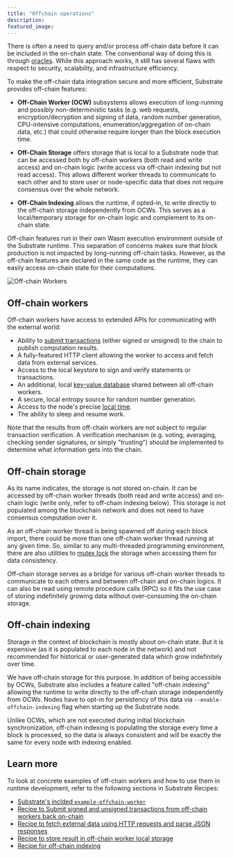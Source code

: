 ```yaml
---
title: "Offchain operations"
description:
featured_image:
---
```


There is often a need to query and/or process off-chain data before it can be included in the on-chain state.
The conventional way of doing this is through [oracles](/v3/getting-started/glossary#oracle).
While this approach works, it still has several flaws with respect to security, scalability, and infrastructure efficiency.

To make the off-chain data integration secure and more efficient, Substrate provides off-chain features:

- **Off-Chain Worker (OCW)** subsystems allows execution of long-running and possibly non-deterministic tasks (e.g. web requests, encryption/decryption and signing of data, random number generation, CPU-intensive computations, enumeration/aggregation of on-chain data, etc.) that could otherwise require longer than the block execution time.

- **Off-Chain Storage** offers storage that is local to a Substrate node that can be accessed both by off-chain workers (both read and write access) and on-chain logic (write access via off-chain indexing but not read access).
  This allows different worker threads to communicate to each other and to store user or node-specific data that does not require consensus over the whole network.

- **Off-Chain Indexing** allows the runtime, if opted-in, to write directly to the off-chain storage
  independently from OCWs. This serves as a local/temporary storage for on-chain logic and
  complement to its on-chain state.

Off-chain features run in their own Wasm execution environment outside of the Substrate runtime.
This separation of concerns makes sure that block production is not impacted by long-running off-chain tasks.
However, as the off-chain features are declared in the same code as the runtime,
they can easily access on-chain state for their computations.

![Off-chain Workers](../../../../src/images/docs/concepts/off-chain-workers-v2.png)

## Off-chain workers

Off-chain workers have access to extended APIs for communicating with the external world:

- Ability to
  [submit transactions](/rustdocs/latest/sp_runtime/offchain/trait.TransactionPool.html)
  (either signed or unsigned) to the chain to publish computation results.
- A fully-featured HTTP client allowing the worker to access and fetch data from external services.
- Access to the local keystore to sign and verify statements or transactions.
- An additional, local
  [key-value database](/rustdocs/latest/sp_runtime/offchain/trait.OffchainStorage.html)
  shared between all off-chain workers.
- A secure, local entropy source for random number generation.
- Access to the node's precise
  [local time](/rustdocs/latest/sp_runtime/offchain/struct.Timestamp.html).
- The ability to sleep and resume work.

Note that the results from off-chain workers are not subject to regular transaction verification. A
verification mechanism (e.g. voting, averaging, checking sender signatures, or simply "trusting")
should be implemented to determine what information gets into the chain.

## Off-chain storage

As its name indicates, the storage is not stored on-chain. It can be accessed by off-chain worker
threads (both read and write access) and on-chain logic (write only, refer to off-chain indexing
below). This storage is not populated among the blockchain network and does not need to have
consensus computation over it.

As an off-chain worker thread is being spawned off during each block import, there could be more
than one off-chain worker thread running at any given time. So, similar to any multi-threaded
programming environment, there are also utilities to
[mutex lock](<https://en.wikipedia.org/wiki/Lock_(computer_science)>) the storage when accessing
them for data consistency.

Off-chain storage serves as a bridge for various off-chain worker threads to communicate to each
others and between off-chain and on-chain logics. It can also be read using remote procedure calls
(RPC) so it fits the use case of storing indefinitely growing data without over-consuming the
on-chain storage.

## Off-chain indexing

Storage in the context of blockchain is mostly about on-chain state. But it is expensive (as it is
populated to each node in the network) and not recommended for historical or user-generated data
which grow indefinitely over time.

We have off-chain storage for this purpose. In addition of being accessible by OCWs, Substrate also
includes a feature called "off-chain indexing" allowing the runtime to write directly to the
off-chain storage independently from OCWs. Nodes have to opt-in for persistency of this data via
`--enable-offchain-indexing` flag when starting up the Substrate node.

Unlike OCWs, which are not executed during initial blockchain synchronization, off-chain indexing is
populating the storage every time a block is processed, so the data is always consistent and will be
exactly the same for every node with indexing enabled.

## Learn more

To look at concrete examples of off-chain workers and how to use them in runtime development,
refer to the following sections in Substrate Recipes:

- [Substrate's inclded `example-offchain-worker`](https://github.com/paritytech/substrate/tree/master/frame/examples/offchain-worker)
- [Recipe to Submit signed and unsigned transactions from off-chain workers back on-chain](https://github.com/JoshOrndorff/recipes/blob/master/text/off-chain-workers/transactions.md)
- [Recipe to fetch external data using HTTP requests and parse JSON responses](https://github.com/JoshOrndorff/recipes/blob/master/text/off-chain-workers/http-json.md)
- [Recipe to store result in off-chain worker local storage](https://github.com/JoshOrndorff/recipes/blob/master/text/off-chain-workers/storage.md)
- [Recipe for off-chain indexing](https://github.com/JoshOrndorff/recipes/blob/master/text/off-chain-workers/indexing.md)
